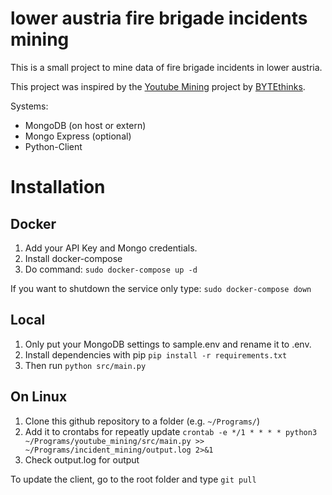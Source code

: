 
# lower austria fire brigade incidents mining

This is a small project to mine data of fire brigade incidents in lower austria.

This project was inspired by the [Youtube Mining](https://github.com/bitnulleins/youtube_mining) project by [BYTEthinks](https://www.bytethinks.de/).

Systems:

* MongoDB (on host or extern)
* Mongo Express (optional)
* Python-Client

# Installation

## Docker

1. Add your API Key and Mongo credentials.
2. Install docker-compose
3. Do command:
```sudo docker-compose up -d```

If you want to shutdown the service only type:
```sudo docker-compose down```

## Local

1. Only put your MongoDB settings to sample.env and rename it to .env.
2. Install dependencies with pip ```pip install -r requirements.txt```
3. Then run ```python src/main.py```

## On Linux

1. Clone this github repository to a folder (e.g. ```~/Programs/```)
2. Add it to crontabs for repeatly update ```crontab -e */1 * * * * python3 ~/Programs/youtube_mining/src/main.py >> ~/Programs/incident_mining/output.log 2>&1```
3. Check output.log for output

To update the client, go to the root folder and type ```git pull```
